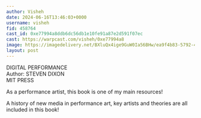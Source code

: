 ```yaml
---
author: Visheh
date: 2024-06-16T13:46:03+0000
username: visheh
fid: 458764
cast_id: 0xe77994a8ddb6dc56db1e10fe91a87e2d591f07ec
cast: https://warpcast.com/visheh/0xe77994a8
image: https://imagedelivery.net/BXluQx4ige9GuW0Ia56BHw/ea9f4b83-5792-43f6-d4f5-7b16e2b5d000/original
layout: post
---
```

DIGITAL PERFORMANCE  
Author: STEVEN DIXON  
MIT PRESS  
  
As a performance artist, this book is one of my main resources!   
  
A history of new media in performance art, key artists and theories are all included in this book!  

<img src='https://imagedelivery.net/BXluQx4ige9GuW0Ia56BHw/ea9f4b83-5792-43f6-d4f5-7b16e2b5d000/original' alt='' referrerpolicy='no-referrer'/>